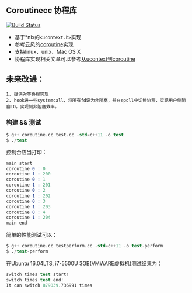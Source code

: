 ## Coroutinecc 协程库
[![Build Status](https://travis-ci.org/cunfate/coroutinecc.svg?branch=master)](https://travis-ci.org/cunfate/coroutinecc)

- 基于*nix的`<ucontext.h>`实现
- 参考云风的[coroutine](https://github.com/cloudwu/coroutine)实现
- 支持linux、unix、Mac OS X
- 协程库实现相关文章可以参考[从ucontext到coroutine](https://www.jianshu.com/p/a96b31da3ab0)

## 未来改进：

    1. 提供对等协程实现
    2. hook进一些systemcall，将所有fd设为非阻塞，并在epoll中切换协程，实现用户侧阻塞IO，实现侧非阻塞效率。

### 构建 && 测试
```s
$ g++ coroutine.cc test.cc -std=c++11 -o test
$ ./test
```
控制台应当打印：
```s
main start
coroutine 0 : 0
coroutine 1 : 200
coroutine 0 : 1
coroutine 1 : 201
coroutine 0 : 2
coroutine 1 : 202
coroutine 0 : 3
coroutine 1 : 203
coroutine 0 : 4
coroutine 1 : 204
main end
```
简单的性能测试可以：
```s
$ g++ coroutine.cc testperform.cc -std=c++11 -o test-perform
$ ./test-perform
```
在Ubuntu 16.04LTS, i7-5500U 3GB(VMWARE虚拟机)测试结果为：
```s
switch times test start!
switch times test end!
It can switch 879039.736991 times
```
